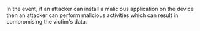 
In the event, if an attacker can install a malicious application on
the device then an attacker can perform malicious activities which
can result in compromising the victim's data.
